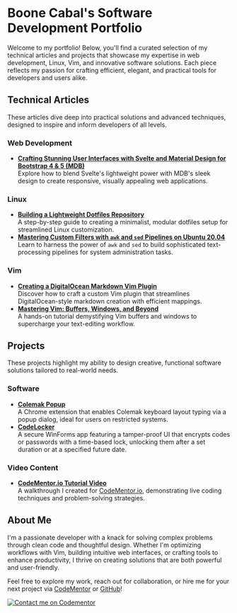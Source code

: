 # Boone Cabal's Software Development Portfolio

Welcome to my portfolio! Below, you'll find a curated selection of my technical articles and projects that showcase my expertise in web development, Linux, Vim, and innovative software solutions. Each piece reflects my passion for crafting efficient, elegant, and practical tools for developers and users alike.

## Technical Articles

These articles dive deep into practical solutions and advanced techniques, designed to inspire and inform developers of all levels.

### Web Development
- **[Crafting Stunning User Interfaces with Svelte and Material Design for Bootstrap 4 & 5 (MDB)](https://hackmd.io/@boonecabaldev/ByGiokbcR)**  
  Explore how to blend Svelte's lightweight power with MDB's sleek design to create responsive, visually appealing web applications.

### Linux
- **[Building a Lightweight Dotfiles Repository](https://github.com/boonecabaldev/Articles/blob/main/LightweightDotfilesRepo.md)**  
  A step-by-step guide to creating a minimalist, modular dotfiles setup for streamlined Linux customization.
- **[Mastering Custom Filters with `awk` and `sed` Pipelines on Ubuntu 20.04](https://github.com/boonecabaldev/Articles/blob/main/SedAwkPipelines.md)**  
  Learn to harness the power of `awk` and `sed` to build sophisticated text-processing pipelines for system administration tasks.

### Vim
- **[Creating a DigitalOcean Markdown Vim Plugin](https://github.com/boonecabaldev/Articles/blob/main/DigitalOceanMarkdownVimPlugin.md)**  
  Discover how to craft a custom Vim plugin that streamlines DigitalOcean-style markdown creation with efficient mappings.
- **[Mastering Vim: Buffers, Windows, and Beyond](https://github.com/boonecabaldev/Articles/blob/main/VimBuffersWindows.md)**  
  A hands-on tutorial demystifying Vim buffers and windows to supercharge your text-editing workflow.

## Projects

These projects highlight my ability to design creative, functional software solutions tailored to real-world needs.

### Software
- **[Colemak Popup](https://github.com/boonecabaldev/Colemak-Popup)**  
  A Chrome extension that enables Colemak keyboard layout typing via a popup dialog, ideal for users on restricted systems.
- **[CodeLocker](https://github.com/boonecabaldev/CodeLocker)**  
  A secure WinForms app featuring a tamper-proof UI that encrypts codes or passwords with a time-based lock, unlocking them after a set duration or at a specified future date.

### Video Content
- **[CodeMentor.io Tutorial Video](https://youtu.be/Fdp2eefdvEs?si=s4MlpyCY_9wbNzoU)**  
  A walkthrough I created for [CodeMentor.io](https://codementor.io), demonstrating live coding techniques and problem-solving strategies.

## About Me

I'm a passionate developer with a knack for solving complex problems through clean code and thoughtful design. Whether I'm optimizing workflows with Vim, building intuitive web interfaces, or crafting tools to enhance productivity, I thrive on creating solutions that are both powerful and user-friendly.

Feel free to explore my work, reach out for collaboration, or hire me for your next project via [CodeMentor](https://codementor.io) or [GitHub](https://github.com/boonecabaldev)!

[![Contact me on Codementor](https://www.codementor.io/m-badges/boonecabal/im-a-cm-g.svg)](https://www.codementor.io/@boonecabal?refer=badge)
